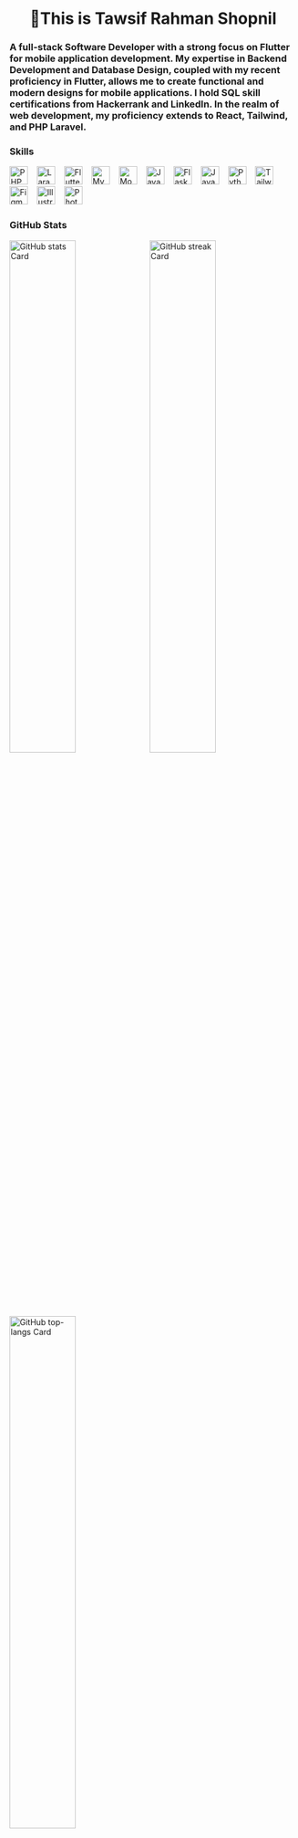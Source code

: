 <div id="toc">
  <ul align="center" style="list-style: none">
    <summary>
      <h1>
        👋This is Tawsif Rahman Shopnil
      </h1>
    </summary>
  </ul>
</div>

 **<h3 align="left">A full-stack Software Developer with a strong focus on Flutter for mobile application development.
My expertise in Backend Development and Database Design, coupled with my recent proficiency in Flutter, allows me to create functional and modern designs for mobile applications.
I hold SQL skill certifications from Hackerrank and LinkedIn.
In the realm of web development, my proficiency extends to React, Tailwind, and PHP Laravel.</h3>**

 **<h3 align="left">Skills</h3>**

<p align="left"><img src="https://cdn.jsdelivr.net/gh/devicons/devicon/icons/php/php-original.svg" height="32" alt="PHP" style="margin-right: 12px"> <img src="https://cdn.jsdelivr.net/gh/devicons/devicon@latest/icons/laravel/laravel-original.svg" height="32" alt="Laravel" style="margin-right: 12px"> <img src="https://cdn.jsdelivr.net/gh/devicons/devicon/icons/flutter/flutter-original.svg" height="32" alt="Flutter" style="margin-right: 12px"> <img src="https://cdn.jsdelivr.net/gh/devicons/devicon/icons/mysql/mysql-original.svg" height="32" alt="MySQL" style="margin-right: 12px"> <img src="https://cdn.jsdelivr.net/gh/devicons/devicon/icons/mongodb/mongodb-original.svg" height="32" alt="MongoDB" style="margin-right: 12px"> <img src="https://cdn.simpleicons.org/javascript/F7DF1E" height="32" alt="JavaScript" style="margin-right: 12px"> <img src="https://cdn.jsdelivr.net/gh/devicons/devicon@latest/icons/flask/flask-original-wordmark.svg" height="32" alt="Flask" style="margin-right: 12px"> <img src="https://cdn.jsdelivr.net/gh/devicons/devicon/icons/java/java-original.svg" height="32" alt="Java" style="margin-right: 12px"> <img src="https://cdn.simpleicons.org/python/3776AB" height="32" alt="Python" style="margin-right: 12px"> <img src="https://cdn.jsdelivr.net/gh/devicons/devicon@latest/icons/tailwindcss/tailwindcss-original.svg" height="32" alt="Tailwind CSS" style="margin-right: 12px"> <img src="https://cdn.jsdelivr.net/gh/devicons/devicon@latest/icons/figma/figma-original.svg" height="32" alt="Figma" style="margin-right: 12px"> <img src="https://cdn.jsdelivr.net/gh/devicons/devicon@latest/icons/illustrator/illustrator-plain.svg" height="32" alt="Illustrator" style="margin-right: 12px"> <img src="https://cdn.jsdelivr.net/gh/devicons/devicon@latest/icons/photoshop/photoshop-original.svg" height="32" alt="Photoshop" style="margin-right: 12px"></p>

 **<h3 align="left">GitHub Stats</h3>**

<p align="left">
  <img width="48%" src="https://github-readme-stats.vercel.app/api?username=tawsif-rahman-shopnil&theme=react&hide_title=false&hide_rank=false&show_icons=false&include_all_commits=false&count_private=true&line_height=23" alt="GitHub stats Card" />
  <img width="48%" src="https://streak-stats.demolab.com/?user=tawsif-rahman-shopnil&theme=react&hide_border=false&date_format=M+j%5B%2C+Y%5D&mode=daily&hide_total_contributions=false&hide_current_streak=false&hide_longest_streak=false&card_height=200" alt="GitHub streak Card" />
</p>

<p align="left">
  <img width="48%" src="https://github-readme-stats.vercel.app/api/top-langs?username=tawsif-rahman-shopnil&theme=react&hide_title=false&layout=compact&langs_count=6&hide_progress=false&card_width=400" alt="GitHub top-langs Card" />
</p>

